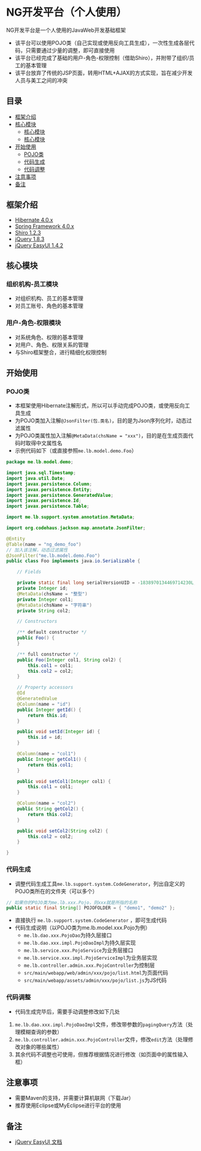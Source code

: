 NG开发平台（个人使用）
======
NG开发平台是一个人使用的JavaWeb开发基础框架
* 该平台可以使用POJO类（自己实现或使用反向工具生成），一次性生成各层代码，只需要通过少量的调整，即可直接使用
* 该平台已经完成了基础的用户-角色-权限控制（借助Shiro），并附带了组织/员工的基本管理
* 该平台放弃了传统的JSP页面，转用HTML+AJAX的方式实现，旨在减少开发人员与美工之间的冲突

## 目录
* [框架介绍](#frameworks)
* [核心模块](#modules)
	* [核心模块](#modules-1)
	* [核心模块](#modules-2)
* [开始使用](#start)
	* [POJO类](#start-1)
	* [代码生成](#start-2)
	* [代码调整](#start-3)
* [注意事项](#warn)
* [备注](#remark)

## <a name="frameworks">框架介绍</a>
* [Hibernate 4.0.x](http://hibernate.org/orm/)
* [Spring Framework 4.0.x](http://projects.spring.io/spring-framework/)
* [Shiro 1.2.3](http://shiro.apache.org/)
* [jQuery 1.8.3](http://jquery.com/)
* [jQuery EasyUI 1.4.2](http://www.jeasyui.com/)

## <a name="modules">核心模块</a>
### <a name="modules-1">组织机构-员工模块</a>
* 对组织机构、员工的基本管理
* 对员工账号、角色的基本管理

### <a name="modules-2">用户-角色-权限模块</a>
* 对系统角色、权限的基本管理
* 对用户、角色、权限关系的管理
* 与Shiro框架整合，进行精细化权限控制

## <a name="start">开始使用</a>
### <a name="start-1">POJO类</a>
* 本框架使用Hibernate注解形式，所以可以手动完成POJO类，或使用反向工具生成
* 为POJO类加入注解`@JsonFilter(包.类名)`，目的是为Json序列化时，动态过滤属性
* 为POJO类属性加入注解`@MetaData(chsName = "xxx")`，目的是在生成页面代码时取得中文属性名
* 示例代码如下（或直接参照`me.lb.model.demo.Foo`）

```Java
package me.lb.model.demo;

import java.sql.Timestamp;
import java.util.Date;
import javax.persistence.Column;
import javax.persistence.Entity;
import javax.persistence.GeneratedValue;
import javax.persistence.Id;
import javax.persistence.Table;

import me.lb.support.system.annotation.MetaData;

import org.codehaus.jackson.map.annotate.JsonFilter;

@Entity
@Table(name = "ng_demo_foo")
// 加入该注解，动态过滤属性
@JsonFilter("me.lb.model.demo.Foo")
public class Foo implements java.io.Serializable {

	// Fields

	private static final long serialVersionUID = -1838970134469714230L;
	private Integer id;
	@MetaData(chsName = "整型")
	private Integer col1;
	@MetaData(chsName = "字符串")
	private String col2;

	// Constructors

	/** default constructor */
	public Foo() {
	}

	/** full constructor */
	public Foo(Integer col1, String col2) {
		this.col1 = col1;
		this.col2 = col2;
	}

	// Property accessors
	@Id
	@GeneratedValue
	@Column(name = "id")
	public Integer getId() {
		return this.id;
	}

	public void setId(Integer id) {
		this.id = id;
	}

	@Column(name = "col1")
	public Integer getCol1() {
		return this.col1;
	}

	public void setCol1(Integer col1) {
		this.col1 = col1;
	}

	@Column(name = "col2")
	public String getCol2() {
		return this.col2;
	}

	public void setCol2(String col2) {
		this.col2 = col2;
	}

}
```

### <a name="start-2">代码生成</a>
* 调整代码生成工具`me.lb.support.system.CodeGenerator`，列出自定义的POJO类所在的文件夹（可以多个）

```Java
// 如果你的POJO类为me.lb.xxx.Pojo，则xxx就是所指的名称
public static final String[] POJOFOLDER = { "demo1", "demo2" };
```
* 直接执行 `me.lb.support.system.CodeGenerator` ，即可生成代码
* 代码生成说明（以POJO类为me.lb.model.xxx.Pojo为例）
	* `me.lb.dao.xxx.PojoDao`为持久层接口
	* `me.lb.dao.xxx.impl.PojoDaoImpl`为持久层实现
	* `me.lb.service.xxx.PojoService`为业务层接口
	* `me.lb.service.xxx.impl.PojoServiceImpl`为业务层实现
	* `me.lb.controller.admin.xxx.PojoController`为控制层
	* `src/main/webapp/web/admin/xxx/pojo/list.html`为页面代码
	* `src/main/webapp/assets/admin/xxx/pojo/list.js`为JS代码

### <a name="start-3">代码调整</a>
* 代码生成完毕后，需要手动调整修改如下几处
1. `me.lb.dao.xxx.impl.PojoDaoImpl`文件，修改带参数的`pagingQuery`方法（处理模糊查询的参数）
2. `me.lb.controller.admin.xxx.PojoController`文件，修改`edit`方法（处理修改对象的哪些属性）
3. 其余代码不调整也可使用，但推荐根据情况进行修改（如页面中的属性输入框）

## <a name="warn">注意事项</a>
* 需要Maven的支持，并需要计算机联网（下载Jar）
* 推荐使用Eclipse或MyEclipse进行平台的使用

## <a name="remarks">备注</a>
* [jQuery EasyUI 文档](http://www.jeasyui.com/documentation/index.php)
